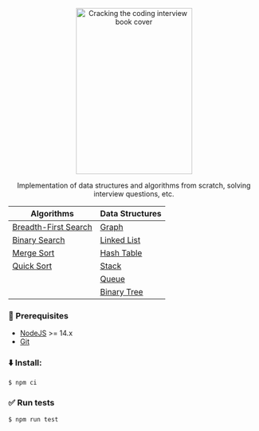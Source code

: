 <p align="center">
  <a href="https://unform.dev">
    <img src="https://m.media-amazon.com/images/I/61mIq2iJUXL._AC_UF1000,1000_QL80_.jpg" height="333" width="233" alt="Cracking the coding interview book cover" />
  </a>
</p>

<p align="center">Implementation of data structures and algorithms from scratch, solving interview questions, etc.</p>

<div align="center">

| Algorithms  | Data Structures |
| ------------- | ------------- |
| [Breadth-First Search](./src/algorithms/breadth-first-search) | [Graph](./src/data-structures/graph) |
| [Binary Search](./src/algorithms/binary-search) | [Linked List](./src/data-structures/linked-list) |
| [Merge Sort](./src/algorithms/merge-sort) | [Hash Table](./src/data-structures/hash-table) |
| [Quick Sort](./src/algorithms/quick-sort) | [Stack](./src/data-structures/stack) |
|    | [Queue](./src/data-structures/queue) |
|    | [Binary Tree](./src/data-structures/binary-tree) |
</div>


### :page_facing_up: Prerequisites
- [NodeJS](https://nodejs.org/) >= 14.x
- [Git](https://git-scm.com)

### :arrow_down: Install:
```bash
$ npm ci
```

### :white_check_mark: Run tests
```bash
$ npm run test
```
